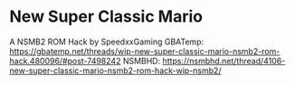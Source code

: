 # New Super Classic Mario
A NSMB2 ROM Hack by SpeedxxGaming
GBATemp: https://gbatemp.net/threads/wip-new-super-classic-mario-nsmb2-rom-hack.480096/#post-7498242
NSMBHD: https://nsmbhd.net/thread/4106-new-super-classic-mario-nsmb2-rom-hack-wip-nsmb2/
